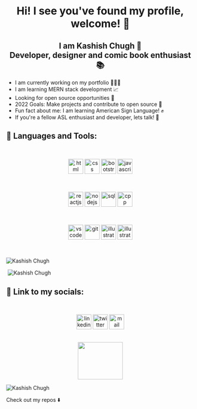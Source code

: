 <h1 align = "center" > Hi! I see you've found my profile, welcome! 🦋 </h1>

<h2 align="center"> I am Kashish Chugh 👋 <br> 
Developer, designer and comic book enthusiast 📚
<br>
</h2>

- I am currently working on my portfolio 👩🏽‍💼
- I am learning MERN stack development 📈
- Looking for open source opportunities 🎴
- 2022 Goals: Make projects and contribute to open source 🌱
- Fun fact about me: I am learning American Sign Language! ✊
- If you're a fellow ASL enthusiast and developer, lets talk! 🌻

## 🧰 Languages and Tools:

<br>

<p align="center">
<img height="40" width="40" src="https://cdn-icons-png.flaticon.com/512/174/174854.png" alt="html" />
<img height="40" width="40" src="https://cdn-icons-png.flaticon.com/128/5968/5968242.png" alt="css" />
<img height="40" width="40" src="https://cdn-icons-png.flaticon.com/128/5968/5968672.png" alt="bootstrap" />
<img height="40" width="40" src="https://cdn-icons-png.flaticon.com/512/5968/5968292.png" alt="javascript"/>
</p>

<br>

<p align = "center">
<img height="40" width="40" src="https://cdn-icons-png.flaticon.com/128/1260/1260667.png" alt="reactjs"/>
<img height="40" width="40" src="https://cdn-icons-png.flaticon.com/512/919/919825.png" alt="nodejs"/>
<img height="40" width="40" src="https://cdn-icons.flaticon.com/png/128/5815/premium/5815809.png?token=exp=1644703319~hmac=dfb5c0e33f8669dc26697a63984a3cc2" alt="sql"/>
<img height="40" width="40" src="https://cdn-icons-png.flaticon.com/128/6132/6132222.png" alt="cpp"/>
</p>

<br>

<p align ="center">
<img height="40" width="40" src="https://cdn-icons-png.flaticon.com/128/906/906324.png" alt="vscode"/>
<img height="40" width="40" src="https://camo.githubusercontent.com/fbfcb9e3dc648adc93bef37c718db16c52f617ad055a26de6dc3c21865c3321d/68747470733a2f2f7777772e766563746f726c6f676f2e7a6f6e652f6c6f676f732f6769742d73636d2f6769742d73636d2d69636f6e2e737667" alt="git"/>
<img height="40" width="40" src="https://cdn-icons-png.flaticon.com/128/688/688064.png" alt="illustrator"/>
<img height="40" width="40" src="https://cdn-icons.flaticon.com/png/128/5210/premium/5210860.png?token=exp=1644703790~hmac=271e4b5ba41edfa39cee1abb02753a58" alt="illustrator"/>
</p>

<br>

<p><img align="left" src="https://github-readme-stats.vercel.app/api/top-langs/?username=kashc11&layout=compact" alt="Kashish Chugh" />
<br>
</p>



<p>&nbsp;<img align="center" src="https://github-readme-stats.vercel.app/api?username=kashc11&show_icons=true" alt="Kashish Chugh" /></p>

## 📱 Link to my socials:

<br>

<p align ="center" >
<a href ="https://www.linkedin.com/in/kashishchugh/" target = "blank" ><img height="40" width="40" src="https://cdn-icons-png.flaticon.com/128/174/174857.png" alt="linkedin"/></a>
<a href ="https://twitter.com/kash_xi" target = "blank" ><img height="40" width="40" src="https://cdn-icons.flaticon.com/png/128/3256/premium/3256013.png?token=exp=1644704810~hmac=d70b99cdcadedcfa8c426cae83c92e9e" alt="twitter"/></a>
<a href ="mailto:kashish11chugh@gmail.com" target = "blank" ><img height="40" width="40" src="https://cdn-icons-png.flaticon.com/128/732/732200.png" alt="mail"/></a>
<br>
</p>

<p align = "center">
<br>
<img src ="https://camo.githubusercontent.com/cadcda73bd0d6c1f9930021db24a1ea1f130f7da821195673f93c9a1fc73e443/68747470733a2f2f692e696d6775722e636f6d2f30484f545132642e676966" height ="100" width = "120"/>

</p>

<p align="left"> <img src="https://komarev.com/ghpvc/?username=kashc11" alt="Kashish Chugh" /> </p>

<p>
Check out my repos ⬇️
</p>